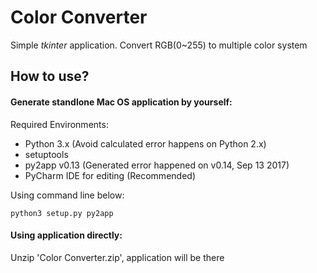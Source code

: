 # Color Converter
Simple *tkinter* application. Convert RGB(0~255) to multiple color system

## How to use?

#### Generate standlone Mac OS application by yourself:

Required Environments:

* Python 3.x (Avoid calculated error happens on Python 2.x)
* setuptools
* py2app v0.13 (Generated error happened on v0.14, Sep 13 2017)
* PyCharm IDE for editing (Recommended)

Using command line below:

```
python3 setup.py py2app
```

#### Using application directly:

Unzip 'Color Converter.zip', application will be there

